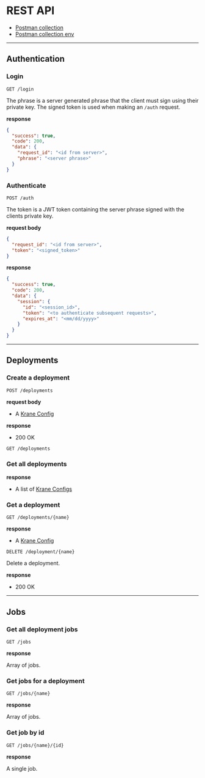 # REST API

- [Postman collection](postman/collection)
- [Postman collection env](postman/collection-env)

---

## Authentication

### Login

`GET /login`

The phrase is a server generated phrase that the client must sign using their private key. The signed token is used when making an `/auth` request.

**response**

```json
{
  "success": true,
  "code": 200,
  "data": {
    "request_id": "<id from server>",
    "phrase": "<server phrase>"
  }
}
```

### Authenticate

`POST /auth`

The token is a JWT token containing the server phrase signed with the clients private key.

**request body**

```json
{
  "request_id": "<id from server>",
  "token": "<signed_token>"
}
```

**response**

```json
{
  "success": true,
  "code": 200,
  "data": {
    "session": {
      "id": "<session_id>",
      "token": "<to authenticate subsequent requests>",
      "expires_at": "<mm/dd/yyyy>"
    }
  }
}
```

---

## Deployments

### Create a deployment

`POST /deployments`

**request body**

- A [Krane Config](components/krane-config)

**response**

- 200 OK

`GET /deployments`

### Get all deployments

**response**

- A list of [Krane Configs](components/krane-config)

### Get a deployment

`GET /deployments/{name}`

**response**

- A [Krane Config](components/krane-config)

`DELETE /deployment/{name}`

Delete a deployment.

**response**

- 200 OK

---

## Jobs

### Get all deployment jobs

`GET /jobs`

**response**

Array of jobs.

### Get jobs for a deployment

`GET /jobs/{name}`

**response**

Array of jobs.

### Get job by id

`GET /jobs/{name}/{id}`

**response**

A single job.
